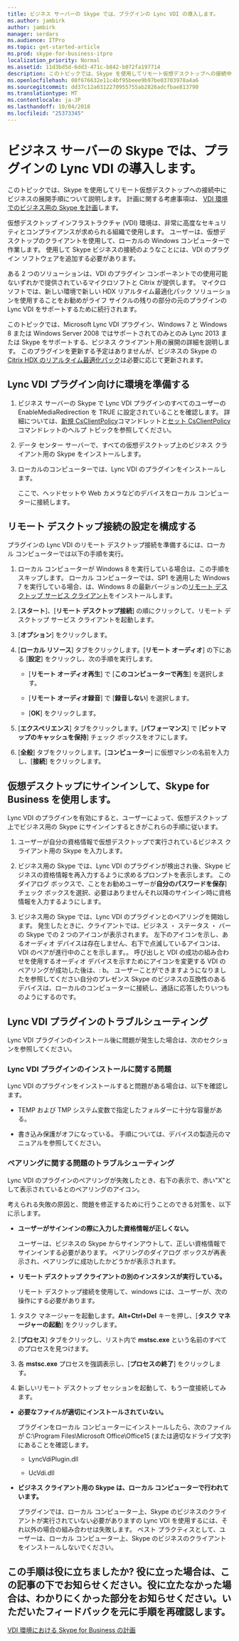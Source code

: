 ```yaml
---
title: ビジネス サーバーの Skype では、プラグインの Lync VDI の導入します。
ms.author: jambirk
author: jambirk
manager: serdars
ms.audience: ITPro
ms.topic: get-started-article
ms.prod: skype-for-business-itpro
localization_priority: Normal
ms.assetid: 11d3bd5d-6dd3-471c-b842-b072fa197714
description: このトピックでは、Skype を使用してリモート仮想デスクトップへの接続中にビジネスの展開手順について説明します。
ms.openlocfilehash: 08f676632e11c4bf95beee9b97be03703978a4a6
ms.sourcegitcommit: dd37c12a0312270955755ab2826adcfbae813790
ms.translationtype: MT
ms.contentlocale: ja-JP
ms.lasthandoff: 10/04/2018
ms.locfileid: "25373345"
---
```

# <a name="deploy-the-lync-vdi-plug-in-with-skype-for-business-server"></a>ビジネス サーバーの Skype では、プラグインの Lync VDI の導入します。
 
このトピックでは、Skype を使用してリモート仮想デスクトップへの接続中にビジネスの展開手順について説明します。 計画に関する考慮事項は、 [VDI 環境でのビジネス用の Skype を計画](../../plan-your-deployment/clients-and-devices/vdi-environments.md)します。
  
仮想デスクトップ インフラストラクチャ (VDI) 環境は、非常に高度なセキュリティとコンプライアンスが求められる組織で使用します。 ユーザーは、仮想デスクトップのクライアントを使用して、ローカルの Windows コンピューターで作業します。 使用して Skype ビジネスの接続のようなことには、VDI のプラグイン ソフトウェアを追加する必要があります。
  
ある 2 つのソリューションは、VDI のプラグイン コンポーネントでの使用可能ないずれかで提供されているマイクロソフトと Citrix が提供します。 マイクロソフトでは、新しい環境で新しい HDX リアルタイム最適化パック ソリューションを使用することをお勧めがライフ サイクルの残りの部分の元のプラグインの Lync VDI をサポートするために続行されます。 
  
このトピックでは、Microsoft Lync VDI プラグイン、Windows 7 と Windows 8 または Windows Server 2008 ではサポートされてのみとのみ Lync 2013 または Skype をサポートする、ビジネス クライアント用の展開の詳細を説明します。 このプラグインを更新する予定はありませんが、ビジネスの Skype の[Citrix HDX のリアルタイム最適化パック](../../plan-your-deployment/clients-and-devices/vdi-environments.md#Citrix_RT)は必要に応じて更新されます。
  
## <a name="prepare-your-environment-for-the-lync-vdi-plug-in"></a>Lync VDI プラグイン向けに環境を準備する
<a name="Prepare_vdi"> </a>

1. ビジネス サーバーの Skype で Lync VDI プラグインのすべてのユーザーの EnableMediaRedirection を TRUE に設定されていることを確認します。 詳細については、[新規 CsClientPolicy](https://docs.microsoft.com/powershell/module/skype/new-csclientpolicy?view=skype-ps)コマンドレットと[セット CsClientPolicy](https://docs.microsoft.com/powershell/module/skype/set-csclientpolicy?view=skype-ps)コマンドレットのヘルプ トピックを参照してください。
    
2. データ センター サーバーで、すべての仮想デスクトップ上のビジネス クライアント用の Skype をインストールします。
    
3. ローカルのコンピューターでは、Lync VDI のプラグインをインストールします。
    
    ここで、ヘッドセットや Web カメラなどのデバイスをローカル コンピューターに接続します。
    
## <a name="configure-remote-desktop-connection-settings"></a>リモート デスクトップ接続の設定を構成する
<a name="Prepare_vdi"> </a>

プラグインの Lync VDI のリモート デスクトップ接続を準備するには、ローカル コンピューターでは以下の手順を実行。
  
1. ローカル コンピューターが Windows 8 を実行している場合は、この手順をスキップします。 ローカル コンピューターでは、SP1 を適用した Windows 7 を実行している場合、は、Windows 8 の最新バージョンの[リモート デスクトップ サービス クライアント](https://go.microsoft.com/fwlink/p/?LinkId=268032)をインストールします。
    
2. [**スタート**]、[**リモート デスクトップ接続**] の順にクリックして、リモート デスクトップ サービス クライアントを起動します。
    
3. [**オプション**] をクリックします。
    
4. [**ローカル リソース**] タブをクリックします。[**リモート オーディオ**] の下にある [**設定**] をクリックし、次の手順を実行します。
    
   - [**リモート オーディオ再生**] で [**このコンピューターで再生**] を選択します。
    
   - [**リモート オーディオ録音**] で [**録音しない**] を選択します。
    
   - [**OK**] をクリックします。
    
5. [**エクスペリエンス**] タブをクリックします。[**パフォーマンス**] で [**ビットマップのキャッシュを保持**] チェック ボックスをオフにします。
    
6. [**全般**] タブをクリックします。[**コンピューター**] に仮想マシンの名前を入力し、[**接続**] をクリックします。 
    
## <a name="sign-in-and-use-skype-for-business-on-the-virtual-desktop"></a>仮想デスクトップにサインインして、Skype for Business を使用します。
<a name="SfB_signin"> </a>

Lync VDI のプラグインを有効にすると、ユーザーによって、仮想デスクトップ上でビジネス用の Skype にサインインするときがこれらの手順に従います。
  
1. ユーザーが自分の資格情報で仮想デスクトップで実行されているビジネス クライアント用の Skype を入力します。
    
2. ビジネス用の Skype では、Lync VDI のプラグインが検出され後、Skype ビジネスの資格情報を再入力するように求めるプロンプトを表示します。 このダイアログ ボックスで、ことをお勧めユーザーが**自分のパスワードを保存**] チェック ボックスを選択、必要はありませんそれ以降のサインイン時に資格情報を入力するようにします。
    
3. ビジネス用の Skype では、Lync VDI のプラグインとのペアリングを開始します。 発生したときに、クライアントでは、ビジネス ・ ステータス ・ バーの Skype での 2 つのアイコンが表示されます。 左下のアイコンを示し、あるオーディオ デバイスは存在しません、右下で点滅しているアイコンは、VDI のペアが進行中のことを示します。。 呼び出しと VDI の成功の組み合わせを使用するオーディオ デバイスを示すためにアイコンを変更する VDI のペアリングが成功した後は、: b。 ユーザーことができますようになりましたを参照してください自分のプレゼンス Skype のビジネスの互換性のあるデバイスは、ローカルのコンピューターに接続し、通話に応答したりいつものようにするのです。
    
## <a name="troubleshoot-the-lync-vdi-plug-in"></a>Lync VDI プラグインのトラブルシューティング
<a name="tshoot_VDI"> </a>

Lync VDI プラグインのインストール後に問題が発生した場合は、次のセクションを参照してください。
  
### <a name="issues-with-installing-the-lync-vdi-plug-in"></a>Lync VDI プラグインのインストールに関する問題 

Lync VDI のプラグインをインストールすると問題がある場合は、以下を確認します。
  
- TEMP および TMP システム変数で指定したフォルダーに十分な容量がある。
    
- 書き込み保護がオフになっている。 手順については、デバイスの製造元のマニュアルを参照してください。
    
### <a name="troubleshooting-issues-with-pairing"></a>ペアリングに関する問題のトラブルシューティング

Lync VDI のプラグインのペアリングが失敗したとき、右下の表示で、赤い"X"として表示されているとのペアリングのアイコン。 
  
考えられる失敗の原因と、問題を修正するために行うことのできる対策を、以下に示します。 
  
- **ユーザーがサインインの際に入力した資格情報が正しくない。**
    
    ユーザーは、ビジネスの Skype からサインアウトして、正しい資格情報でサインインする必要があります。 ペアリングのダイアログ ボックスが再表示され、ペアリングに成功したかどうかが表示されます。
    
- **リモート デスクトップ クライアントの別のインスタンスが実行している。**
    
    リモート デスクトップ接続を使用して、windows には、ユーザーが、次の操作にする必要があります。
    
1. タスク マネージャーを起動します。**Alt+Ctrl+Del** キーを押し、[**タスク マネージャーの起動**] をクリックします。
    
2. [**プロセス**] タブをクリックし、リスト内で **mstsc.exe** という名前のすべてのプロセスを見つけます。
    
3. 各 **mstsc.exe** プロセスを強調表示し、[**プロセスの終了**] をクリックします。 
    
4. 新しいリモート デスクトップ セッションを起動して、もう一度接続してみます。 
    
- **必要なファイルが適切にインストールされていない。**
    
    プラグインをローカル コンピューターにインストールしたら、次のファイルが C:\Program Files\Microsoft Office\Office15 (または適切なドライブ文字) にあることを確認します。
    
  - LyncVdiPlugin.dll
    
  - UcVdi.dll
    
- **ビジネス クライアント用の Skype は、ローカル コンピューターで行われています。**
    
    プラグインでは、ローカル コンピューター上、Skype のビジネスのクライアントが実行されていない必要がありますの Lync VDI を使用するには、それ以外の場合の組み合わせは失敗します。 ベスト プラクティスとして、ユーザーは、ローカル コンピューター上、Skype のビジネスのクライアントをインストールしないでください。
    
## <a name="see-also"></a>この手順は役に立ちましたか? 役に立った場合は、この記事の下でお知らせください。役に立たなかった場合は、わかりにくかった部分をお知らせください。いただいたフィードバックを元に手順を再確認します。
<a name="tshoot_VDI"> </a>

[VDI 環境における Skype for Business の計画](../../plan-your-deployment/clients-and-devices/vdi-environments.md)
